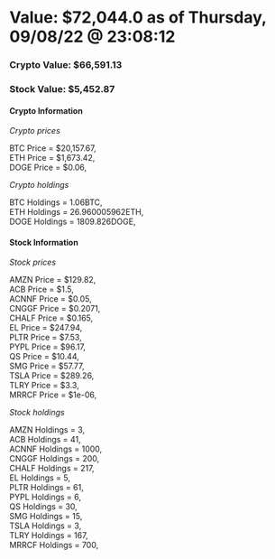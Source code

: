# Value: $72,044.0 as of Thursday, 09/08/22 @ 23:08:12 

### Crypto Value: $66,591.13

### Stock Value: $5,452.87

#### Crypto Information 
*Crypto prices* 

BTC Price = $20,157.67,  
ETH Price = $1,673.42,  
DOGE Price = $0.06,  


*Crypto holdings* 

BTC Holdings = 1.06BTC,  
ETH Holdings = 26.960005962ETH,  
DOGE Holdings = 1809.826DOGE,  


#### Stock Information 

*Stock prices* 

AMZN Price = $129.82,  
ACB Price = $1.5,  
ACNNF Price = $0.05,  
CNGGF Price = $0.2071,  
CHALF Price = $0.165,  
EL Price = $247.94,  
PLTR Price = $7.53,  
PYPL Price = $96.17,  
QS Price = $10.44,  
SMG Price = $57.77,  
TSLA Price = $289.26,  
TLRY Price = $3.3,  
MRRCF Price = $1e-06,  


*Stock holdings* 

AMZN Holdings = 3,  
ACB Holdings = 41,  
ACNNF Holdings = 1000,  
CNGGF Holdings = 200,  
CHALF Holdings = 217,  
EL Holdings = 5,  
PLTR Holdings = 61,  
PYPL Holdings = 6,  
QS Holdings = 30,  
SMG Holdings = 15,  
TSLA Holdings = 3,  
TLRY Holdings = 167,  
MRRCF Holdings = 700,  


